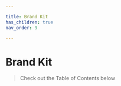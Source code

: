 ```yaml
---

title: Brand Kit
has_children: true
nav_order: 9

---
```



# Brand Kit

> Check out the Table of Contents below
